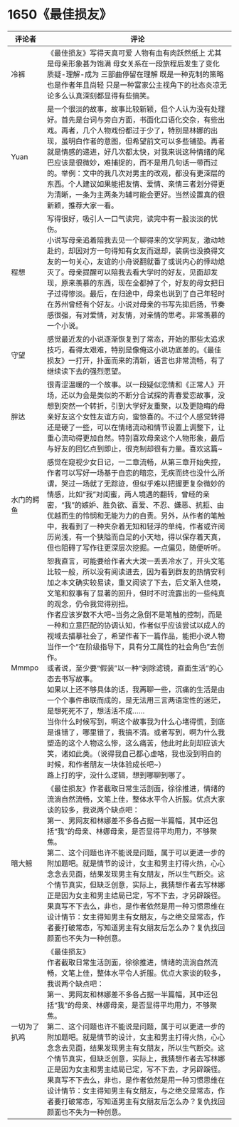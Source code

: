 # 1650《最佳损友》

评论者 | 评论 |
|---|---|
冷裤|《最佳损友》写得天真可爱 人物有血有肉跃然纸上 尤其是母亲形象甚为饱满 母女关系在一段旅程后发生了变化 质疑-理解-成为 三部曲停留在理解 既是一种克制的策略也是作者年且尚轻 只是一种富家公主视角下的社态炎凉无论多么认真深刻都显得有些搞笑。
Yuan|是一个很淡的故事，故事比较新颖，但个人认为没有处理好。首先是台词与旁白方面，书面化口语化交杂，有些出戏。再者，几个人物戏份都过于少了，特别是林娜的出现，虽明白作者的意图，但希望前文可以多些铺垫。再者就是情感的递进，好几次都太快，对我来说这种情绪的尾巴应该是很微妙，难捕捉的，而不是用几句话一带而过的。举例：文中的我几次对男主的改观，都没有更深层的东西。个人建议如果能把友情、爱情、亲情三者划分得更为清晰，一条为主两条为辅可能会更好。当然设置真的很新颖，推荐大家一看。
程想|写得很好，吸引人一口气读完，读完中有一股淡淡的忧伤。<br/>小说写母亲追着陪我去见一个聊得来的文学网友，激动地赴约，却因对方一句得知有女友而退却，装病也没换得文友的一句关心，友谊的小舟说翻就番了或说内心的悸动熄灭了。母亲提醒可以陪我去看大学时的好友，见面却发现，原来羡慕的东西，现在全都掉了个，好友的母女把日子过得惨淡。最后，在归途中，母亲也说到了自己年轻时在苏州曾经有个好友。小说对母亲的书写先抑后扬，节奏感很强，有对爱情，对友情，对亲情的思考。非常羡慕的一个小说。
守望|感觉最近发的小说逐渐恢复到了常态，开始的那些太追求技巧，看得太艰难，特别是像俺这小说功底差的。《最佳损友》一打开，扑面而来的清新，语言也非常流畅，有了继续读下去的强烈愿望。
胖达|很青涩温暖的一个故事。以一段疑似恋情和《正常人》开场，还以为会是类似的不断分合试探的青春爱恋故事，没想到突然一个转折，引到大学好友重聚，以及更隐晦的母亲好友这个女性友谊方向，蛮惊喜的。不过个人感觉转得还是硬了一些，可以在情绪流动和情节设置上调整下，让重心流动得更加自然。特别喜欢母亲这个人物形象，最后与好友的回忆点到即止，很克制却很有力量。喜欢这篇~
水门的鳄鱼|感觉在窥视少女日记，一二章流畅，从第三章开始失控，作者可以写好一场基于自恋的暗恋，无疾而终也没什么所谓，哭过一场就了无踪迹，但似乎难以把握更复杂微妙的情感，比如“我”对闺蜜，两人境遇的翻转，曾经的亲密，“我”的嫉妒、胜负欲、喜爱、不忍、嫌恶、抗拒、由优越而生的怜悯和无能为力的自责。另外，从作者的笔触中，我看到了一种夹杂着无知和轻浮的单纯，作者或许阅历尚浅，有一个狭隘而自足的小天地，得以保存着天真，但也阻碍了写作往更深层次挖掘。一点偏见，随便听听。
Mmmpo|恕我直言，可能要给作者大大泼一丢丢冷水了，开头文笔比较一般，所以没有阅读进去，因为看到群友的热情安利加之本文确实较易读，重又阅读了下去，后文渐入佳境，文笔和叙事有了显著的回升，但时不时流露出的一些纯真的观念，仍令我觉得别扭。<br/>作者应该岁数不大吧~当务之急倒不是笔触的控制，而是一种和立意匹配的协调认知，作者似乎应该尝试以成人的视域去描摹社会了，希望作者下一篇作品，能把小说人物当作一个“在阶级指导下，具有分工属性的社会角色”去创作。<br/>或者说，至少要“假装”以一种“剥除滤镜，直面生活”的心态去书写故事。<br/>如果以上还不够具体的话，我再聊一些，沉痛的生活是由一个个事件串联而成的，是无法用三言两语定性的迷茫，是想死死不了，想活活不成……<br/>当你什么时候写到，啊这个故事我为什么心堵得慌，到底是谁错了，哪里错了，我搞不清。或者写到，啊为什么我塑造的这个人物这么惨，这么痛苦，他此时此刻却应该大笑，诸如此类。（说得我自己都心虚咯，我也没到明白的时候，和作者朋友一块体验成长吧~）<br/>路上打的字，没什么逻辑，想到哪聊到哪了。
暗大鲸|《最佳损友》作者截取日常生活剖面，徐徐推进，情绪的流淌自然流畅，文笔上佳，整体水平令人折服。优点大家谈的较多，我说两个缺点吧：<br/>第一、男网友和林娜差不多各占据一半篇幅，其中还包括“我”的母亲、林娜母亲，是否显得平均用力，不够聚焦。<br/>第二、这个问题也许不能说是问题，属于可以更进一步的附加题吧。就是情节的设计，女主和男主打得火热，心心念念去见面，结果发现男主有女朋友，所以生气断交。这个情节真实，但缺乏创意，实际上，我猜想作者去写林娜正是因为女主和男主结局已定，写不下去，才另辟蹊径。果真写不下去么，非也，是作者依然是用一种习惯思维在设计情节：女主得知男主有女朋友，与之绝交是常态，作者要打破常态，写知道男主有女朋友后怎么办？复仇找回颜面也不失为一种创意。
一切为了扒鸡|《最佳损友》<br/>作者截取日常生活剖面，徐徐推进，情绪的流淌自然流畅，文笔上佳，整体水平令人折服。优点大家谈的较多，我说两个缺点吧：<br/>第一、男网友和林娜差不多各占据一半篇幅，其中还包括“我”的母亲、林娜母亲，是否显得平均用力，不够聚焦。<br/>第二、这个问题也许不能说是问题，属于可以更进一步的附加题吧。就是情节的设计，女主和男主打得火热，心心念念去见面，结果发现男主有女朋友，所以生气断交。这个情节真实，但缺乏创意，实际上，我猜想作者去写林娜正是因为女主和男主结局已定，写不下去，才另辟蹊径。果真写不下去么，非也，是作者依然是用一种习惯思维在设计情节：女主得知男主有女朋友，与之绝交是常态，作者要打破常态，写知道男主有女朋友后怎么办？复仇找回颜面也不失为一种创意。